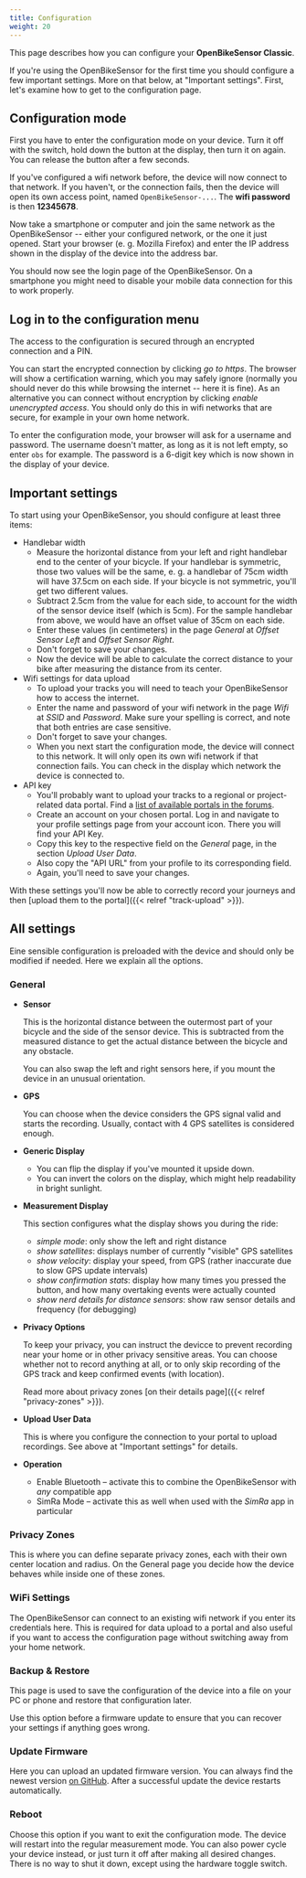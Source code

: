 ```yaml
---
title: Configuration
weight: 20
---
```


This page describes how you can configure your **OpenBikeSensor Classic**.

If you're using the OpenBikeSensor for the first time you should configure a
few important settings. More on that below, at "Important settings". First,
let's examine how to get to the configuration page.

## Configuration mode

First you have to enter the configuration mode on your device. Turn it off with
the switch, hold down the button at the display, then turn it on again. You can
release the button after a few seconds. 

If you've configured a wifi network before, the device will now connect to that
network. If you haven't, or the connection fails, then the device will open its
own access point, named `OpenBikeSensor-...`. The **wifi password** is then **12345678**.

Now take a smartphone or computer and join the same network as the
OpenBikeSensor -- either your configured network, or the one it just opened.
Start your browser (e. g. Mozilla Firefox) and enter the IP address shown in
the display of the device into the address bar.

You should now see the login page of the OpenBikeSensor. On a smartphone you might
need to disable your mobile data connection for this to work properly.

## Log in to the configuration menu

The access to the configuration is secured through an encrypted connection and
a PIN.

You can start the encrypted connection by clicking *go to https*. The browser
will show a certification warning, which you may safely ignore (normally you
should never do this while browsing the internet -- here it is fine). As an
alternative you can connect without encryption by clicking *enable unencrypted
access*. You should only do this in wifi networks that are secure, for example
in your own home network.

To enter the configuration mode, your browser will ask for a username and
password. The username doesn't matter, as long as it is not left  empty, so
enter `obs` for example. The password is a 6-digit key which is now shown in
the display of your device. 

## Important settings

To start using your OpenBikeSensor, you should configure at least three items: 

* Handlebar width
  - Measure the horizontal distance from your left and right handlebar end to
    the center of your bicycle. If your handlebar is symmetric, those two
    values will be the same, e. g. a handlebar of 75cm width will have 37.5cm
    on each side. If your bicycle is not symmetric, you'll get two different
    values.
  - Subtract 2.5cm from the value for each side, to account for the width of the
    sensor device itself (which is 5cm). For the sample handlebar from above, we would
    have an offset value of 35cm on each side.
  - Enter these values (in centimeters) in the page *General* at *Offset Sensor Left*
    and *Offset Sensor Right*.
  - Don't forget to save your changes.
  - Now the device will be able to calculate the correct distance to your bike
    after measuring the distance from its center.
* Wifi settings for data upload
  - To upload your tracks you will need to teach your OpenBikeSensor how to 
    access the internet.
  - Enter the name and password of your wifi network in the page *Wifi* at
    *SSID* and *Password*. Make sure your spelling is correct, and note that
    both entries are case sensitive.
  - Don't forget to save your changes.
  - When you next start the configuration mode, the device will connect to this
    network. It will only open its own wifi network if that connection fails. 
    You can check in the display which network the device is connected to.
* API key
  - You'll probably want to upload your tracks to a regional or project-related
    data portal. Find a [list of available portals in the forums](https://forum.openbikesensor.org/t/uebersicht-verfuegbarer-portale/688).
  - Create an account on your chosen portal. Log in and navigate to your profile settings page
    from your account icon. There you will find your API Key.
  - Copy this key to the respective field on the *General* page, in the section
    *Upload User Data*.
  - Also copy the "API URL" from your profile to its corresponding field.
  - Again, you'll need to save your changes.

With these settings you'll now be able to correctly record your journeys and then
[upload them to the portal]({{< relref "track-upload" >}}).

## All settings

Eine sensible configuration is preloaded with the device and should only
be modified if needed. Here we explain all the options.

### General

* **Sensor**
  
  This is the horizontal distance between the outermost part of your bicycle
  and the side of the sensor device. This is subtracted from the measured
  distance to get the actual distance between the bicycle and any obstacle.

  You can also swap the left and right sensors here, if you mount the device in
  an unusual orientation.

* **GPS**

  You can choose when the device considers the GPS signal valid and starts the
  recording. Usually, contact with 4 GPS satellites is considered enough.

* **Generic Display**

  * You can flip the display if you've mounted it upside down.
  * You can invert the colors on the display, which might help readability in bright sunlight.

* **Measurement Display**

  This section configures what the display shows you during the ride:

  * *simple mode*: only show the left and right distance
  * *show satellites*: displays number of currently "visible" GPS satellites
  * *show velocity*: display your speed, from GPS (rather inaccurate due to slow GPS update intervals)
  * *show confirmation stats*: display how many times you pressed the button, and how many overtaking events were actually counted
  * *show nerd details for distance sensors*: show raw sensor details and frequency (for debugging)

* **Privacy Options**

  To keep your privacy, you can instruct the devicce to prevent recording near
  your home or in other privacy sensitive areas. You can choose whether not to
  record anything at all, or to only skip recording of the GPS track and keep
  confirmed events (with location).  

  Read more about privacy zones [on their details page]({{< relref "privacy-zones" >}}).

* **Upload User Data**

  This is where you configure the connection to your portal to upload
  recordings. See above at "Important settings" for details.

* **Operation**

  * Enable Bluetooth – activate this to combine the OpenBikeSensor with *any* compatible app
  * SimRa Mode – activate this as well when used with the *SimRa* app in particular

### Privacy Zones

This is where you can define separate privacy zones, each with their own center
location and radius. On the General page you decide how the device behaves
while inside one of these zones.

### WiFi Settings

The OpenBikeSensor can connect to an existing wifi network if you enter its
credentials here. This is required for data upload to a portal and also useful
if you want to access the configuration page without switching away from your
home network.

### Backup & Restore

This page is used to save the configuration of the device into a file on your
PC or phone and restore that configuration later.

Use this option before a firmware update to ensure that you can recover your
settings if anything goes wrong.

### Update Firmware

Here you can upload an updated firmware version. You can always find the newest
version [on
GitHub](https://github.com/openbikesensor/OpenBikeSensorFirmware/releases).
After a successful update the device restarts automatically.

### Reboot

Choose this option if you want to exit the configuration mode. The device will
restart into the regular measurement mode. You can also power cycle your device
instead, or just turn it off after making all desired changes. There is no way
to shut it down, except using the hardware toggle switch.
